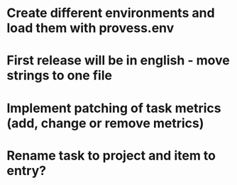 # Create different environments and load them with provess.env
# First release will be in english - move strings to one file
# Implement patching of task metrics (add, change or remove metrics)
# Rename task to project and item to entry?